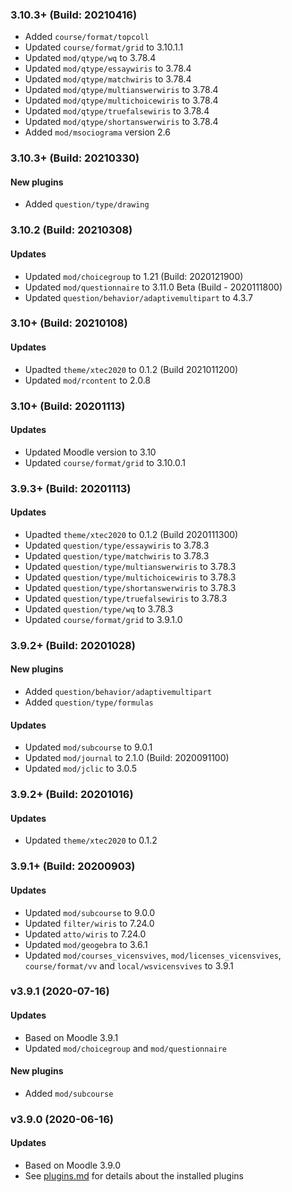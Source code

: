 ### 3.10.3+ (Build: 20210416)
- Added `course/format/topcoll`
- Updated `course/format/grid` to 3.10.1.1
- Updated `mod/qtype/wq` to 3.78.4
- Updated `mod/qtype/essaywiris` to 3.78.4
- Updated `mod/qtype/matchwiris` to 3.78.4
- Updated `mod/qtype/multianswerwiris` to 3.78.4
- Updated `mod/qtype/multichoicewiris` to 3.78.4
- Updated `mod/qtype/truefalsewiris` to 3.78.4
- Updated `mod/qtype/shortanswerwiris` to 3.78.4
- Added `mod/msociograma` version 2.6

### 3.10.3+ (Build: 20210330)
#### New plugins
- Added `question/type/drawing`

### 3.10.2 (Build: 20210308)
#### Updates
- Updated `mod/choicegroup` to 1.21 (Build: 2020121900)
- Updated `mod/questionnaire` to 3.11.0 Beta (Build - 2020111800)
- Updated `question/behavior/adaptivemultipart` to 4.3.7

### 3.10+ (Build: 20210108)
#### Updates
- Upadted `theme/xtec2020` to 0.1.2 (Build 2021011200)
- Updated `mod/rcontent` to 2.0.8

### 3.10+ (Build: 20201113)
#### Updates
- Updated Moodle version to 3.10
- Updated `course/format/grid` to 3.10.0.1

### 3.9.3+ (Build: 20201113)
#### Updates
- Upadted `theme/xtec2020` to 0.1.2 (Build 2020111300)
- Updated `question/type/essaywiris` to 3.78.3
- Updated `question/type/matchwiris` to 3.78.3
- Updated `question/type/multianswerwiris` to 3.78.3
- Updated `question/type/multichoicewiris` to 3.78.3
- Updated `question/type/shortanswerwiris` to 3.78.3
- Updated `question/type/truefalsewiris` to 3.78.3
- Updated `question/type/wq` to 3.78.3
- Updated `course/format/grid` to 3.9.1.0

### 3.9.2+ (Build: 20201028)
#### New plugins
- Added `question/behavior/adaptivemultipart`
- Added `question/type/formulas`

#### Updates
- Updated `mod/subcourse` to 9.0.1
- Updated `mod/journal` to 2.1.0 (Build: 2020091100)
- Updated `mod/jclic` to 3.0.5

### 3.9.2+ (Build: 20201016)
#### Updates
- Updated `theme/xtec2020` to 0.1.2

### 3.9.1+ (Build: 20200903)
#### Updates
- Updated `mod/subcourse` to 9.0.0
- Updated `filter/wiris` to 7.24.0
- Updated `atto/wiris` to 7.24.0
- Updated `mod/geogebra` to 3.6.1
- Updated `mod/courses_vicensvives`, `mod/licenses_vicensvives`, `course/format/vv` and `local/wsvicensvives` to 3.9.1

### v3.9.1 (2020-07-16)
#### Updates
- Based on Moodle 3.9.1
- Updated `mod/choicegroup` and `mod/questionnaire` 

#### New plugins
- Added `mod/subcourse`

### v3.9.0 (2020-06-16)
#### Updates
- Based on Moodle 3.9.0
- See [plugins.md](plugins.md) for details about the installed plugins 
